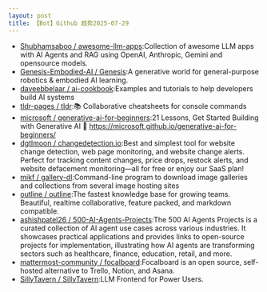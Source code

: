 ```yaml
---
layout: post
title: 【Bot】Github 趋势2025-07-29
---
```


* [Shubhamsaboo / awesome-llm-apps](https://github.com/Shubhamsaboo/awesome-llm-apps):Collection of awesome LLM apps with AI Agents and RAG using OpenAI, Anthropic, Gemini and opensource models.
* [Genesis-Embodied-AI / Genesis](https://github.com/Genesis-Embodied-AI/Genesis):A generative world for general-purpose robotics & embodied AI learning.
* [daveebbelaar / ai-cookbook](https://github.com/daveebbelaar/ai-cookbook):Examples and tutorials to help developers build AI systems
* [tldr-pages / tldr](https://github.com/tldr-pages/tldr):📚 Collaborative cheatsheets for console commands
* [microsoft / generative-ai-for-beginners](https://github.com/microsoft/generative-ai-for-beginners):21 Lessons, Get Started Building with Generative AI 🔗 https://microsoft.github.io/generative-ai-for-beginners/
* [dgtlmoon / changedetection.io](https://github.com/dgtlmoon/changedetection.io):Best and simplest tool for website change detection, web page monitoring, and website change alerts. Perfect for tracking content changes, price drops, restock alerts, and website defacement monitoring—all for free or enjoy our SaaS plan!
* [mikf / gallery-dl](https://github.com/mikf/gallery-dl):Command-line program to download image galleries and collections from several image hosting sites
* [outline / outline](https://github.com/outline/outline):The fastest knowledge base for growing teams. Beautiful, realtime collaborative, feature packed, and markdown compatible.
* [ashishpatel26 / 500-AI-Agents-Projects](https://github.com/ashishpatel26/500-AI-Agents-Projects):The 500 AI Agents Projects is a curated collection of AI agent use cases across various industries. It showcases practical applications and provides links to open-source projects for implementation, illustrating how AI agents are transforming sectors such as healthcare, finance, education, retail, and more.
* [mattermost-community / focalboard](https://github.com/mattermost-community/focalboard):Focalboard is an open source, self-hosted alternative to Trello, Notion, and Asana.
* [SillyTavern / SillyTavern](https://github.com/SillyTavern/SillyTavern):LLM Frontend for Power Users.
